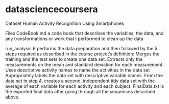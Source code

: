 # datasciencecoursera

Dataset
  Human Activity Recognition Using Smartphones

Files
  CodeBook.md a code book that describes the variables, the data, and any transformations or work   that I performed to clean up the data

  run_analysis.R performs the data preparation and then followed by the 5 steps required as         described in the course project’s definition:
    Merges the training and the test sets to create one data set.
    Extracts only the measurements on the mean and standard deviation for each measurement.
    Uses descriptive activity names to name the activities in the data set
    Appropriately labels the data set with descriptive variable names.
    From the data set in step 4, creates a second, independent tidy data set with the average of      each variable for each activity and each subject.
  FinalData.txt is the exported final data after going through all the sequences described above.